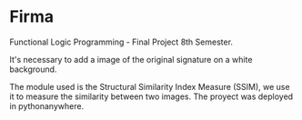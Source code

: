 # Firma
Functional Logic Programming - Final Project 8th Semester.

It's necessary to add a image of the original signature on a white background.

The module used is the Structural Similarity Index Measure (SSIM), we use it to measure the similarity between two images.
The proyect was deployed in pythonanywhere.
